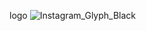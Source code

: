 logo ![Instagram_Glyph_Black](https://github.com/user-attachments/assets/42d31cbd-ac27-48bd-b320-ec6e05466dcb)
